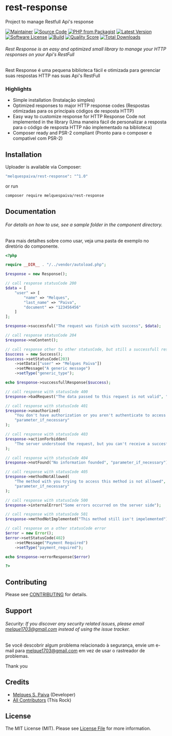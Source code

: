 # rest-response
Project to manage Restfull Api's response

[![Maintainer](http://img.shields.io/badge/maintainer-@melquespaiva-blue.svg?style=flat-square)](https://instagram.com/melquespaiva?igshid=1iy3o4rdzfdrt)
[![Source Code](http://img.shields.io/badge/source-MelquesPaiva/rest-response.svg?style=flat-square)](https://github.com/MelquesPaiva/rest-response)
[![PHP from Packagist](https://img.shields.io/packagist/php-v/MelquesPaiva/rest-response.svg?style=flat-square)](https://packagist.org/packages/melquespaiva/rest-response)
[![Latest Version](https://img.shields.io/github/release/MelquesPaiva/rest-response.svg?style=flat-square)](https://github.com/MelquesPaiva/rest-response/releases)
[![Software License](https://img.shields.io/badge/license-MIT-brightgreen.svg?style=flat-square)](LICENSE)
[![Build](https://img.shields.io/scrutinizer/build/g/MelquesPaiva/rest-response.svg?style=flat-square)](https://scrutinizer-ci.com/g/MelquesPaiva/rest-response)
[![Quality Score](https://img.shields.io/scrutinizer/g/MelquesPaiva/rest-response.svg?style=flat-square)](https://scrutinizer-ci.com/g/MelquesPaiva/rest-response)
[![Total Downloads](https://img.shields.io/packagist/dt/MelquesPaiva/rest-response.svg?style=flat-square)](https://packagist.org/packages/cMelquesPaiva/rest-response)

###### Rest Response is an easy and optimized small library to manage your HTTP responses on your Api's RestFull

Rest Response é uma pequena biblioteca fácil e otimizada para gerenciar suas respostas HTTP nas suas Api's RestFull

### Highlights

- Simple installation (Instalação simples)
- Optimized responses to major HTTP response codes (Respostas otimizadas para os principais códigos de resposta HTTP)
- Easy way to customize response for HTTP Response Code not implemented in the library (Uma maneira fácil de personalizar a resposta para o código de resposta HTTP não implementado na biblioteca)
- Composer ready and PSR-2 compliant (Pronto para o composer e compatível com PSR-2)

## Installation

Uploader is available via Composer:

```bash
"melquespaiva/rest-response": "^1.0"
```

or run

```bash
composer require melquespaiva/rest-response
```

## Documentation

###### For details on how to use, see a sample folder in the component directory.

Para mais detalhes sobre como usar, veja uma pasta de exemplo no diretório do componente.

```php
<?php

require __DIR__ . "/../vendor/autoload.php";

$response = new Response();

// call response statusCode 200
$data = [
    "user" => [
        "name" => "Melques",
        "last_name" => "Paiva",
        "document" => "123456456"                
    ]
];

$response->successful("The request was finish with success", $data);

// call response statusCode 204
$response->noContent();

// call response other to other statusCode, but still a successfull response
$success = new Success();
$success->setStatusCode(203)
    ->setData(["user" => "Melques Paiva"])
    ->setMessage("A generic message")
    ->setType("generic_type");

echo $response->successfullResponse($success);

// call response with statusCode 400
$response->badRequest("The data passed to this request is not valid", "parameter_if_necessary");

// call response with statusCode 401
$response->unauthorized(
    "You don't have authorization or you aren't authenticate to access this method",
    "parameter_if_necessary"
);

// call response with statusCode 403
$response->actionForbidden(
    "The server understood the request, but you can't receive a succesfull response"
);

// call response with statusCode 404
$response->notFound("No information founded", "parameter_if_necessary");

// call response with statusCode 405
$response->methodNotAllowed(
    "The method with you trying to access this method is not allowed",
    "parameter_if_necessary"
);

// call response with statusCode 500
$response->internalError("Some errors occurred on the server side");

// call response with statusCode 501
$response->methodNotImplemented("This method still isn't impelemented");

// call response on a other statusCode error
$error = new Error();
$error->setStatusCode(402)
    ->setMessage("Payment Required")
    ->setType("payment_required");

echo $response->errorResponse($error)

?>

```
## Contributing

Please see [CONTRIBUTING](https://github.com/MelquesPaiva/rest-response/blob/main/CONTRIBUTING.md) for details.

## Support

###### Security: If you discover any security related issues, please email melque1703@gmail.com instead of using the issue tracker.

Se você descobrir algum problema relacionado à segurança, envie um e-mail para melque1703@gmail.com em vez de usar o rastreador de problemas.

Thank you

## Credits

- [Melques S. Paiva](https://github.com/MelquesPaiva) (Developer)
- [All Contributors](https://github.com/MelquesPaiva/rest-response/contributors) (This Rock)

## License

The MIT License (MIT). Please see [License File](https://github.com/MelquesPaiva/rest-response/blob/main/LICENSE) for more information.
